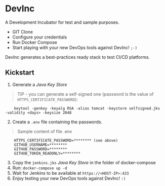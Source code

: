 # DevInc

A Development Incubator for test and sample purposes.

- GIT Clone
- Configure your credentials
- Run Docker Compose
- Start playing with your new DevOps tools against DevInc! `;-)`

DevInc generates a best-practices ready stack to test CI/CD platforms.


## Kickstart
1. Generate a _Java Key Store_

> TIP - you can generate a self-signed one (password is the value of `HTTPS_CERTIFICATE_PASSWORD`):
````
    keytool -genkey -keyalg RSA -alias tomcat -keystore selfsigned.jks -validity <days> -keysize 2048
````

2. Create a `.env` file containing the passwords.

> Sample content of file .env
````    
    HTTPS_CERTIFICATE_PASSWORD=******** (see above)
    GITHUB_USERNAME=********
    GITHUB_PASSWORD=********
    GITHUB_TOKEN_READONLY=********
````
   
3. Copy the <code>jenkins.jks</code> _Java Key Store_ in the folder of docker-compose
4. Run: <code>docker-compose up -d</code>
5. Wait for Jenkins to be available at <code>https://\<HOST-IP\>:433</code>
6. Enjoy testing your new DevOps tools against DevInc! `:)`
